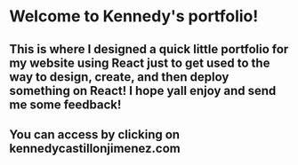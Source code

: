 # Welcome to Kennedy's portfolio!

## This is where I designed a quick little portfolio for my website using React just to get used to the way to design, create, and then deploy something on React! I hope yall enjoy and send me some feedback!

## You can access by clicking on kennedycastillonjimenez.com
